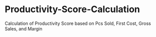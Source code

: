 # Productivity-Score-Calculation
Calculation of Productivity Score based on Pcs Sold, First Cost, Gross Sales, and Margin
